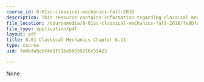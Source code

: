 ```yaml
---
course_id: 8-01sc-classical-mechanics-fall-2016
description: This resource contains information regarding classical mechanics.
file_location: /coursemedia/8-01sc-classical-mechanics-fall-2016/fe8bfebc5f4d8f116e5b835216c51423_MIT8_01F16_example8.11.pdf
file_type: application/pdf
layout: pdf
title: 8.01 Classical Mechanics Chapter 8.11
type: course
uid: fe8bfebc5f4d8f116e5b835216c51423

---
```

None